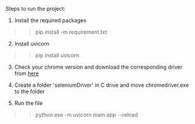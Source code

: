 Steps to run the project:

1. Install the required packages
 >>pip install -m requirement.txt
 
2. Install uvicorn
>>pip install uvicorn

3. Check your chrome version and download the corresponding driver from [here](https://chromedriver.storage.googleapis.com/index.html)

4. Create a folder 'seleniumDriver' in C drive and move chromedriver.exe to the folder

5. Run the file
>>python.exe -m uvicorn main:app --reload
